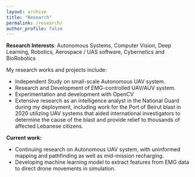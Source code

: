 ```yaml
---
layout: archive
title: "Research"
permalink: /research/
author_profile: false
---
```


**Research Interests**: 
Autonomous Systems, Computer Vision, Deep Learning, Robotics, Aerospace / UAS software, Cybernetics and BioRobotics

My research works and projects include:

- Independent Study on small-scale Autonomous UAV system.
- Research and Development of EMG-controlled UAV/AUV system.
- Experimentation and development with OpenCV
- Extensive research as an intelligence analyst in the National Guard during my deployment, including work for the Port of Beirut blast in 2020 utilizing UAV systems 
that aided international investigators to determine the cause of the blast and provide relief to thousands of affected Lebanese citizens.

**Current work:**

- Continuing research on Autonomous UAV system, with uninformed mapping and pathfinding as well as mid-mission recharging.
- Developing machine learning model to extract features from EMG data to direct drone movements in simulation.
